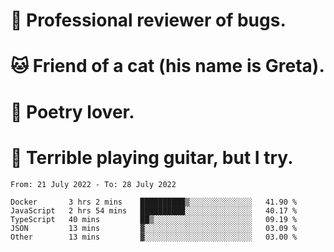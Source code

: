 # 🐛 Professional reviewer of bugs.
# 🐱 Friend of a cat (his name is Greta).
# 📜 Poetry lover.
# 🎸 Terrible playing guitar, but I try.

<!--START_SECTION:waka-->

```text
From: 21 July 2022 - To: 28 July 2022

Docker       3 hrs 2 mins    ██████████▒░░░░░░░░░░░░░░   41.90 %
JavaScript   2 hrs 54 mins   ██████████░░░░░░░░░░░░░░░   40.17 %
TypeScript   40 mins         ██▒░░░░░░░░░░░░░░░░░░░░░░   09.19 %
JSON         13 mins         ▓░░░░░░░░░░░░░░░░░░░░░░░░   03.09 %
Other        13 mins         ▓░░░░░░░░░░░░░░░░░░░░░░░░   03.00 %
```

<!--END_SECTION:waka-->
